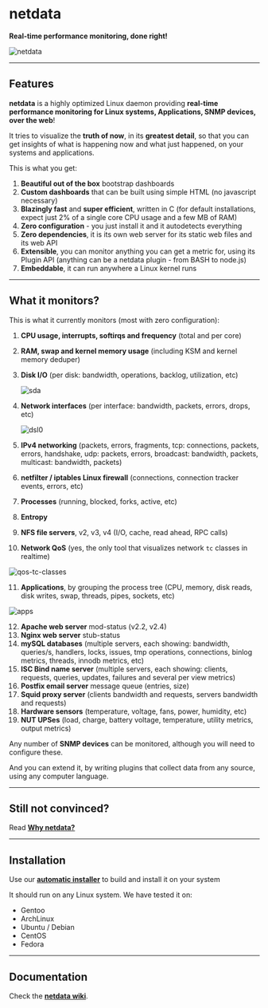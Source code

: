 # netdata

**Real-time performance monitoring, done right!**

![netdata](https://cloud.githubusercontent.com/assets/2662304/14092712/93b039ea-f551-11e5-822c-beadbf2b2a2e.gif)

---

## Features

**netdata** is a highly optimized Linux daemon providing **real-time performance monitoring for Linux systems, Applications, SNMP devices, over the web**!

It tries to visualize the **truth of now**, in its **greatest detail**, so that you can get insights of what is happening now and what just happened, on your systems and applications.

This is what you get:

1. **Beautiful out of the box** bootstrap dashboards
2. **Custom dashboards** that can be built using simple HTML (no javascript necessary)
3. **Blazingly fast** and **super efficient**, written in C (for default installations, expect just 2% of a single core CPU usage and a few MB of RAM)
3. **Zero configuration** - you just install it and it autodetects everything
4. **Zero dependencies**, it is its own web server for its static web files and its web API
4. **Extensible**, you can monitor anything you can get a metric for, using its Plugin API (anything can be a netdata plugin - from BASH to node.js)
7. **Embeddable**, it can run anywhere a Linux kernel runs

---

## What it monitors?

This is what it currently monitors (most with zero configuration):

1. **CPU usage, interrupts, softirqs and frequency** (total and per core)
2. **RAM, swap and kernel memory usage** (including KSM and kernel memory deduper)
3. **Disk I/O** (per disk: bandwidth, operations, backlog, utilization, etc)

   ![sda](https://cloud.githubusercontent.com/assets/2662304/14093195/c882bbf4-f554-11e5-8863-1788d643d2c0.gif)

4. **Network interfaces** (per interface: bandwidth, packets, errors, drops, etc)

   ![dsl0](https://cloud.githubusercontent.com/assets/2662304/14093128/4d566494-f554-11e5-8ee4-5392e0ac51f0.gif)

5. **IPv4 networking** (packets, errors, fragments, tcp: connections, packets, errors, handshake, udp: packets, errors, broadcast: bandwidth, packets, multicast: bandwidth, packets)
6. **netfilter / iptables Linux firewall** (connections, connection tracker events, errors, etc)
7. **Processes** (running, blocked, forks, active, etc)
8. **Entropy**
9. **NFS file servers**, v2, v3, v4 (I/O, cache, read ahead, RPC calls)
10. **Network QoS** (yes, the only tool that visualizes network `tc` classes in realtime)

   ![qos-tc-classes](https://cloud.githubusercontent.com/assets/2662304/14093004/68966020-f553-11e5-98fe-ffee2086fafd.gif)


11. **Applications**, by grouping the process tree (CPU, memory, disk reads, disk writes, swap, threads, pipes, sockets, etc)

   ![apps](https://cloud.githubusercontent.com/assets/2662304/14093565/67c4002c-f557-11e5-86bd-0154f5135def.gif)

12. **Apache web server** mod-status (v2.2, v2.4)
13. **Nginx web server** stub-status
14. **mySQL databases** (multiple servers, each showing: bandwidth, queries/s, handlers, locks, issues, tmp operations, connections, binlog metrics, threads, innodb metrics, etc)
15. **ISC Bind name server** (multiple servers, each showing: clients, requests, queries, updates, failures and several per view metrics)
16. **Postfix email server** message queue (entries, size)
17. **Squid proxy server** (clients bandwidth and requests, servers bandwidth and requests) 
18. **Hardware sensors** (temperature, voltage, fans, power, humidity, etc)
19. **NUT UPSes** (load, charge, battery voltage, temperature, utility metrics, output metrics)

Any number of **SNMP devices** can be monitored, although you will need to configure these.

And you can extend it, by writing plugins that collect data from any source, using any computer language.

---

## Still not convinced?

Read **[Why netdata?](https://github.com/firehol/netdata/wiki/Why-netdata%3F)**

---

## Installation

Use our **[automatic installer](https://github.com/firehol/netdata/wiki/Installation)** to build and install it on your system

It should run on any Linux system. We have tested it on:

- Gentoo
- ArchLinux
- Ubuntu / Debian
- CentOS
- Fedora

---

## Documentation

Check the **[netdata wiki](https://github.com/firehol/netdata/wiki)**.

